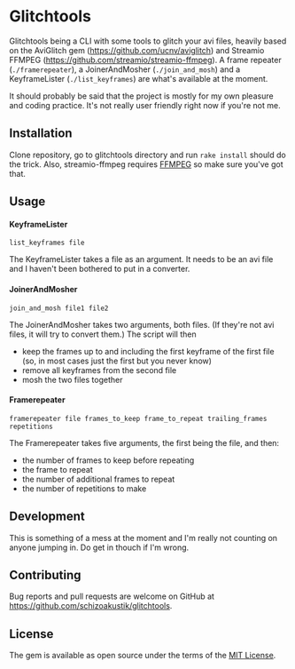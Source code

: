 # Glitchtools

Glitchtools being a CLI with some tools to glitch your avi files, heavily based on the AviGlitch gem (https://github.com/ucnv/aviglitch) and Streamio FFMPEG (https://github.com/streamio/streamio-ffmpeg).
A frame repeater (`./framerepeater`), a JoinerAndMosher (`./join_and_mosh`) and a KeyframeLister (`./list_keyframes`) are what's available at the moment.

It should probably be said that the project is mostly for my own pleasure and coding practice. It's not really user friendly right now if you're not me.

## Installation

Clone repository, go to glitchtools directory and run `rake install` should do the trick.
Also, streamio-ffmpeg requires [FFMPEG](http://www.ffmpeg.org) so make sure you've got that.

## Usage

#### KeyframeLister

`list_keyframes file`

The KeyframeLister takes a file as an argument. It needs to be an avi file and I haven't been bothered to put in a converter.

#### JoinerAndMosher

`join_and_mosh file1 file2`

The JoinerAndMosher takes two arguments, both files. (If they're not avi files, it will try to convert them.) The script will then
* keep the frames up to and including the first keyframe of the first file (so, in most cases just the first but you never know)
* remove all keyframes from the second file
* mosh the two files together

#### Framerepeater

`framerepeater file frames_to_keep frame_to_repeat trailing_frames repetitions`

The Framerepeater takes five arguments, the first being the file, and then:
* the number of frames to keep before repeating
* the frame to repeat
* the number of additional frames to repeat
* the number of repetitions to make

## Development

This is something of a mess at the moment and I'm really not counting on anyone jumping in. Do get in thouch if I'm wrong.

## Contributing

Bug reports and pull requests are welcome on GitHub at https://github.com/schizoakustik/glitchtools.


## License

The gem is available as open source under the terms of the [MIT License](http://opensource.org/licenses/MIT).

